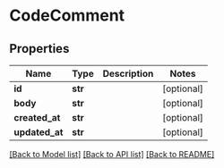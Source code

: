 # CodeComment

## Properties
Name | Type | Description | Notes
------------ | ------------- | ------------- | -------------
**id** | **str** |  | [optional] 
**body** | **str** |  | [optional] 
**created_at** | **str** |  | [optional] 
**updated_at** | **str** |  | [optional] 

[[Back to Model list]](../README.md#documentation-for-models) [[Back to API list]](../README.md#documentation-for-api-endpoints) [[Back to README]](../README.md)

